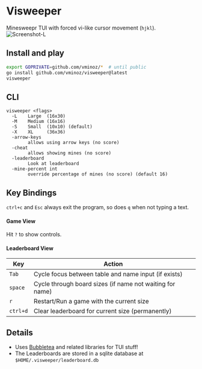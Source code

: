 # Visweeper

Minesweepr TUI with forced vi-like cursor movement (`hjkl`).
![Screenshot-L](https://github.com/user-attachments/assets/417a3d77-44cc-4e50-8f6d-e5427052d2ff)

## Install and play

```sh
export GOPRIVATE=github.com/vminoz/*  # until public
go install github.com/vminoz/visweeper@latest
visweeper
```

## CLI
```
visweeper <flags>
  -L    Large  (16x30)
  -M    Medium (16x16)
  -S    Small  (10x10) (default)
  -X    XL     (36x36)
  -arrow-keys
        allows using arrow keys (no score)
  -cheat
        allows showing mines (no score)
  -leaderboard
        Look at leaderboard
  -mine-percent int
        override percentage of mines (no score) (default 16)
```

## Key Bindings
`ctrl+c` and `Esc` always exit the program, so does `q` when not typing a text.

#### Game View
Hit `?` to show controls.

#### Leaderboard View
| Key      | Action                                                   |
| ---      | ---                                                      |
| `Tab`    | Cycle focus between table and name input (if exists)     |
| `space`  | Cycle through board sizes (if name not waiting for name) |
| `r`      | Restart/Run a game with the current size                 |
| `ctrl+d` | Clear leaderboard for current size (permanently)         |

## Details
- Uses [Bubbletea](https://github.com/charmbracelet/bubbletea) and related libraries for TUI stuff!
- The Leaderboards are stored in a sqlite database at `$HOME/.visweeper/leaderboard.db`
